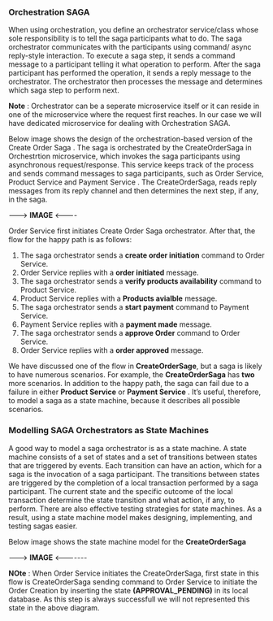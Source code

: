### Orchestration SAGA
When using orchestration, you define an orchestrator service/class whose sole responsibility is to tell the saga participants
what to do. The saga orchestrator communicates with the participants using command/ async reply-style interaction. To execute 
a saga step, it sends a command message to a participant telling it what operation to perform. After the saga participant has 
performed the operation, it sends a reply message to the orchestrator. The orchestrator then processes the message and determines 
which saga step to perform next.

**Note** : Orchestrator can be a seperate microservice itself or it can reside in one of the microservice where the request first 
reaches. In our case we will have dedicated microservice for dealing with Orchestration SAGA.

Below image shows the design of the orchestration-based version of the Create Order Saga . The saga is orchestrated by the 
CreateOrderSaga in Orchestrtion microservice, which invokes the saga participants using asynchronous request/response. This 
service keeps track of the process and sends command messages to saga participants, such as Order Service, Product Service and
Payment Service . The CreateOrderSaga, reads reply messages from its reply channel and then determines the next step, if any, 
in the saga.

---> **IMAGE** <----

Order Service first initiates Create Order Saga orchestrator. After that, the flow for the happy path is as follows:
1. The saga orchestrator sends a **create order initiation** command to Order Service.
2. Order Service replies with a  **order initiated** message.
3. The saga orchestrator sends a **verify products availability** command to Product Service.
4. Product Service replies with a  **Products avialble** message.
5. The saga orchestrator sends a **start payment** command to Payment Service.
6. Payment Service replies with a  **payment made** message.
7. The saga orchestrator sends a **approve Order** command to Order Service.
8. Order Service replies with a  **order approved** message.

We have discussed one of the flow in **CreateOrderSage**, but a saga is likely to have numerous scenarios. For example, the 
**CreateOrderSaga** has **two** more scenarios. In addition to the happy path, the saga can fail due to a failure in either 
**Product Service** or **Payment Service** . It’s useful, therefore, to model a saga as a state machine, because it describes 
all possible scenarios.

### Modelling SAGA Orchestrators as State Machines
A good way to model a saga orchestrator is as a state machine. A state machine consists of a set of states and a set of transitions
between states that are triggered by events. Each transition can have an action, which for a saga is the invocation of a saga 
participant. The transitions between states are triggered by the completion of a local transaction performed by a saga participant.
The current state and the specific outcome of the local transaction determine the state transition and what action, if any, to 
perform. There are also effective testing strategies for state machines. As a result, using a state machine model makes designing,
implementing, and testing sagas easier.

Below image shows the state machine model for the **CreateOrderSaga**

---> **IMAGE** <-------

**NOte** : When Order Service initiates the CreateOrderSaga, first state in this flow is CreateOrderSaga sending command to Order Service to initiate the Order Creation by inserting the state **(APPROVAL_PENDING)** in its local database. As this step is always
successfull we will not represented this state in the above diagram.



